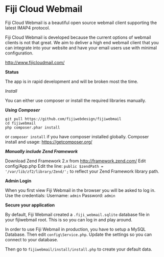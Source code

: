 Fiji Cloud Webmail
==================

Fiji Cloud Webmail is a beautiful open source webmail client supporting the latest IMAP4 protocol. 

Fiji Cloud Webmail is developed because the current options of webmail clients is not that great. We aim to deliver a high end webmail client that you can integrate into your website and have your email users use with minimal configuration. 

http://www.fijicloudmail.com/

**Status**

The app is in rapid development and will be broken most the time. 

*Install*

You can either use composer or install the required libraries manually.

***Using Composer***

```
git pull https://github.com/fijiwebdesign/fijiwebmail
cd fijiwebmail
php composer.phar install
```

or `composer install` if you have composer installed globally.
Composer install and usage: https://getcomposer.org/ 

***Manually include Zend Framework***

Download Zend Framework 2.x from http://framework.zend.com/
Edit config/App.php 
Edit the line: `public $zendPath = '/var/lib/zf2/library/Zend/';` to reflect your Zend Framework library path. 

**Admin Login**

When you first view Fiji Webmail in the browser you will be asked to log in. Use the credentials:
Username: `admin`
Password: `admin`

**Secure your application**

By default, Fiji Webmail created a `.fiji_webmail.sqlite` database file in your fijiwebmail root. This is so you can log in and play around. 

In order to use Fiji Webmail in production, you have to setup a MySQL Database. Then edit `config\Service.php`. Update the settings so you can connect to your database. 

Then go to `fijiwebmail/install/install.php` to create your default data. 












